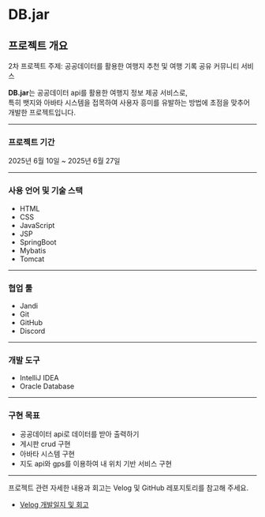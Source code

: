 # DB.jar

## 프로젝트 개요

2차 프로젝트 주제: 공공데이터를 활용한 여행지 추천 및 여행 기록 공유 커뮤니티 서비스

**DB.jar**는 공공데이터 api를 활용한 여행지 정보 제공 서비스로,  
특히 뱃지와 아바타 시스템을 접목하여 사용자 흥미를 유발하는 방법에 초점을 맞추어 개발한 프로젝트입니다.

---

### 프로젝트 기간

2025년 6월 10일 ~ 2025년 6월 27일

---

### 사용 언어 및 기술 스택

- HTML  
- CSS  
- JavaScript
- JSP
- SpringBoot
- Mybatis
- Tomcat
---

### 협업 툴

- Jandi  
- Git  
- GitHub  
- Discord

---

### 개발 도구

- IntelliJ IDEA
- Oracle Database

---

### 구현 목표

- 공공데이터 api로 데이터를 받아 출력하기
- 게시판 crud 구현
- 아바타 시스템 구현
- 지도 api와 gps를 이용하여 내 위치 기반 서비스 구현

---

프로젝트 관련 자세한 내용과 회고는 Velog 및 GitHub 레포지토리를 참고해 주세요.
- [Velog 개발일지 및 회고](https://velog.io/@seoha1ae/series/sidemenu)
